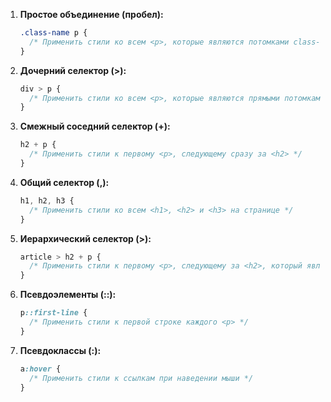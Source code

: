 1. **Простое объединение (пробел):**
   ```css
   .class-name p {
     /* Применить стили ко всем <p>, которые являются потомками class-name */
   }
   ```

2. **Дочерний селектор (>):**
   ```css
   div > p {
     /* Применить стили ко всем <p>, которые являются прямыми потомками <div> */
   }
   ```

3. **Смежный соседний селектор (+):**
   ```css
   h2 + p {
     /* Применить стили к первому <p>, следующему сразу за <h2> */
   }
   ```

4. **Общий селектор (,):**
   ```css
   h1, h2, h3 {
     /* Применить стили ко всем <h1>, <h2> и <h3> на странице */
   }
   ```

5. **Иерархический селектор (>):**
   ```css
   article > h2 + p {
     /* Применить стили к первому <p>, следующему за <h2>, который является прямым потомком <article> */
   }
   ```

6. **Псевдоэлементы (::):**
   ```css
   p::first-line {
     /* Применить стили к первой строке каждого <p> */
   }
   ```

7. **Псевдоклассы (:):**
   ```css
   a:hover {
     /* Применить стили к ссылкам при наведении мыши */
   }
   ```